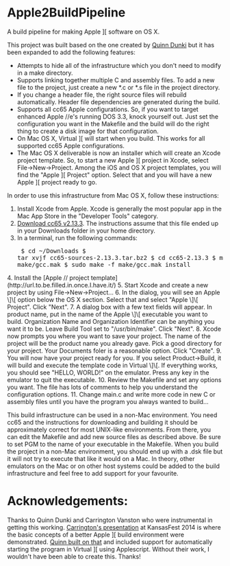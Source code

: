 Apple2BuildPipeline
===================

A build pipeline for making Apple \]\[ software on OS X.

This project was built based on the one created by [Quinn Dunki](http://quinndunki.com/blondihacks/?p=1904) but it has been expanded to add the following features:

   * Attempts to hide all of the infrastructure which you don't need to modify in a make directory.
   * Supports linking together multiple C and assembly files.  To add a new file to the project, just create a new *.c or *.s file in the project directory.
   * If you change a header file, the right source files will rebuild automatically.  Header file dependencies are generated during the build.
   * Supports all cc65 Apple configurations.  So, if you want to target enhanced Apple //e's running DOS 3.3, knock yourself out.  Just set the configuration you want in the Makefile and the build will do the right thing to create a disk image for that configuration.
   * On Mac OS X, Virtual \]\[ will start when you build.  This works for all supported cc65 Apple configurations.
   * The Mac OS X deliverable is now an installer which will create an Xcode project template.  So, to start a new Apple \]\[ project in Xcode, select File->New->Project.  Among the iOS and OS X project templates, you will find the "Apple \]\[ Project" option.  Select that and you will have a new Apple \]\[ project ready to go.

In order to use this infrastructure from Mac OS X, follow these instructions:
   1. Install Xcode from Apple.  Xcode is generally the most popular app in the Mac App Store in the "Developer Tools" category.
   2. [Download cc65 v2.13.3](ftp://ftp.musoftware.de/pub/uz/cc65/cc65-sources-2.13.3.tar.bz2).  The instructions assume that this file ended up in your Downloads folder in your home directory.
   3. In a terminal, run the following commands: <pre>
$ cd ~/Downloads
$ tar xvjf cc65-sources-2.13.3.tar.bz2
$ cd cc65-2.13.3
$ make -f make/gcc.mak
$ sudo make -f make/gcc.mak install
</pre>
   4. Install the [Apple // project template](http://url.to.be.filled.in.once.I.have.it/)
   5. Start Xcode and create a new project by using File->New->Project...
   6. In the dialog, you will see an Apple \]\[ option below the OS X section.  Select that and select "Apple \]\[ Project".  Click "Next".
   7. A dialog box with a few text fields will appear.  In product name, put in the name of the Apple \]\[ executable you want to build.  Organization Name and Organization Identifier can be anything you want it to be.  Leave Build Tool set to "/usr/bin/make".  Click "Next".
   8. Xcode now prompts you where you want to save your project.  The name of the project will be the product name you already gave.  Pick a good directory for your project.  Your Documents foler is a reasonable option.  Click "Create".
   9. You will now have your project ready for you.  If you select Product->Build, it will build and execute the template code in Virtual \]\[.  If everything works, you should see "HELLO, WORLD!" on the emulator.  Press any key in the emulator to quit the executable.
   10. Review the Makefile and set any options you want.  The file has lots of comments to help you understand the configuration options.
   11. Change main.c and write more code in new C or assembly files until you have the program you always wanted to build...

This build infrastructure can be used in a non-Mac environment.  You need cc65 and the instructions for downloading and building it should be approximately correct for most UNIX-like environments.  From there, you can edit the Makefile and add new source files as described above.  Be sure to set PGM to the name of your executable in the Makefile.  When you build the project in a non-Mac environment, you should end up with a .dsk file but it will not try to execute that like it would on a Mac.  In theory, other emulators on the Mac or on other host systems could be added to the build infrastructure and feel free to add support for your favourite.

Acknowledgements:
=================

Thanks to Quinn Dunki and Carrington Vanston who were instrumental in getting this working.  [Carrington's presentation](http://monsterfeet.com/kfest/) at KansasFest 2014 is where the basic concepts of a better Apple \]\[ build environment were demonstrated.  [Quinn built on that](http://quinndunki.com/blondihacks/?p=1904) and included support for automatically starting the program in Virtual \]\[ using Applescript.  Without their work, I wouldn't have been able to create this.  Thanks!
